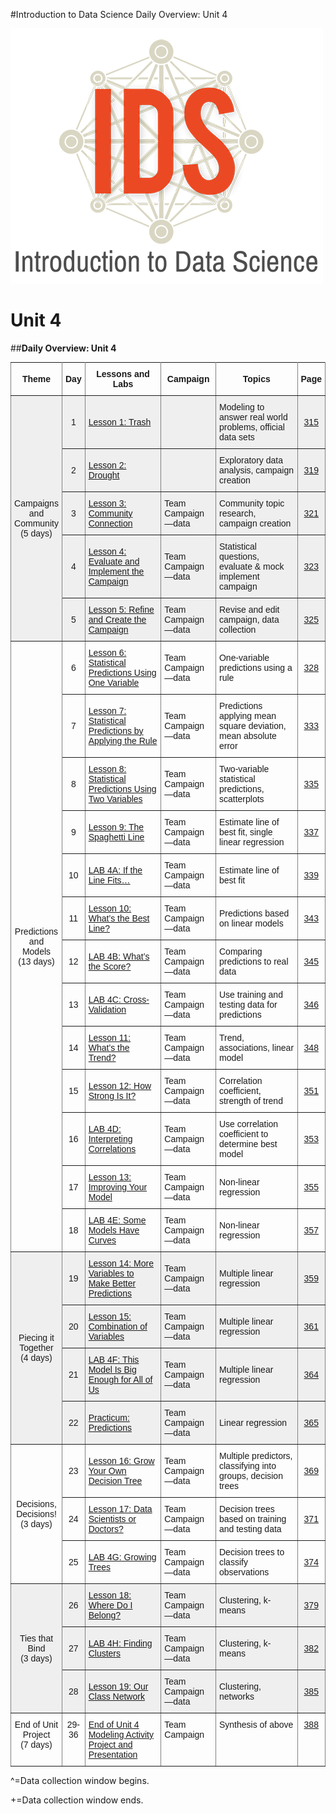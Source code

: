 #Introduction to Data Science Daily Overview: Unit 4

![IDS-logo](../img/IDS-logo.png)

**<h1>Unit 4</h1>**

##**Daily Overview: Unit 4**

<style type="text/css">
.tg  {border-collapse:collapse;border-spacing:0;}
.tg td{font-family:Arial, sans-serif;font-size:14px;padding:10px 5px;border-style:solid;border-width:1px;overflow:hidden;word-break:normal;border-color:black;}
.tg th{font-family:Arial, sans-serif;font-size:14px;font-weight:normal;padding:10px 5px;border-style:solid;border-width:1px;overflow:hidden;word-break:normal;border-color:black;}
.tg .tg-88nc{font-weight:bold;border-color:inherit;text-align:center}
.tg .tg-c3ow{border-color:inherit;text-align:center;vertical-align:top}
.tg .tg-uys7{border-color:inherit;text-align:center}
.tg .tg-pwj7{background-color:#efefef;border-color:inherit;text-align:left}
.tg .tg-5e9r{background-color:#efefef;border-color:inherit;text-align:center}
.tg .tg-xldj{border-color:inherit;text-align:left}
.tg .tg-0pky{border-color:inherit;text-align:left;vertical-align:top}
</style>
<table class="tg">
  <tr>
    <th class="tg-88nc">Theme</th>
    <th class="tg-88nc">Day</th>
    <th class="tg-88nc">Lessons and Labs</th>
    <th class="tg-88nc">Campaign</th>
    <th class="tg-88nc">Topics</th>
    <th class="tg-88nc">Page</th>
  </tr>
  <tr>
    <td class="tg-5e9r" rowspan="5">Campaigns<br>and<br>Community<br>(5 days)</td>
    <td class="tg-5e9r">1</td>
    <td class="tg-pwj7"><a href="../../unit4/lesson1">Lesson 1: Trash</a></td>
    <td class="tg-pwj7"></td>
    <td class="tg-pwj7">Modeling to answer real world problems, official data sets</td>
    <td class="tg-5e9r"><a href="../../unit4/lesson1">315</a></td>
  </tr>
  <tr>
    <td class="tg-5e9r">2</td>
    <td class="tg-pwj7"><a href="../../unit4/lesson2">Lesson 2: Drought</a></td>
    <td class="tg-pwj7"></td>
    <td class="tg-pwj7">Exploratory data analysis, campaign creation</td>
    <td class="tg-5e9r"><a href="../../unit4/lesson2">319</a></td>
  </tr>
  <tr>
    <td class="tg-5e9r">3</td>
    <td class="tg-pwj7"><a href="../../unit4/lesson3">Lesson 3: Community Connection</a></td>
    <td class="tg-pwj7">Team Campaign—data</td>
    <td class="tg-pwj7">Community topic research, campaign creation</td>
    <td class="tg-5e9r"><a href="../../unit4/lesson3">321</a></td>
  </tr>
  <tr>
    <td class="tg-5e9r">4</td>
    <td class="tg-pwj7"><a href="../../unit4/lesson4">Lesson 4: Evaluate and Implement the Campaign</a></td>
    <td class="tg-pwj7">Team Campaign—data</td>
    <td class="tg-pwj7">Statistical questions, evaluate &amp; mock implement campaign</td>
    <td class="tg-5e9r"><a href="../../unit4/lesson4">323</a></td>
  </tr>
  <tr>
    <td class="tg-5e9r">5</td>
    <td class="tg-pwj7"><a href="../../unit4/lesson5">Lesson 5: Refine and Create the Campaign</a></td>
    <td class="tg-pwj7">Team Campaign—data</td>
    <td class="tg-pwj7">Revise and edit campaign, data collection</td>
    <td class="tg-5e9r"><a href="../../unit4/lesson5">325</a></td>
  </tr>
  <tr>
    <td class="tg-uys7" rowspan="13">Predictions<br>and Models<br>(13 days)</td>
    <td class="tg-uys7">6</td>
    <td class="tg-xldj"><a href="../../unit4/lesson6">Lesson 6: Statistical Predictions Using One Variable</a></td>
    <td class="tg-xldj">Team Campaign—data</td>
    <td class="tg-xldj">One-variable predictions using a rule</td>
    <td class="tg-uys7"><a href="../../unit4/lesson6">328</a></td>
  </tr>
    <tr>
    <td class="tg-uys7">7</td>
    <td class="tg-xldj"><a href="../../unit4/lesson7">Lesson 7: Statistical Predictions by Applying the Rule</a></td>
    <td class="tg-xldj">Team Campaign—data</td>
    <td class="tg-xldj">Predictions applying mean square deviation, mean absolute error</td>
    <td class="tg-uys7"><a href="../../unit4/lesson7">333</a></td>
  </tr>
  <tr>
    <td class="tg-uys7">8</td>
    <td class="tg-xldj"><a href="../../unit4/lesson8">Lesson 8: Statistical Predictions Using Two Variables</a></td>
    <td class="tg-xldj">Team Campaign—data</td>
    <td class="tg-xldj">Two-variable statistical predictions, scatterplots</td>
    <td class="tg-uys7"><a href="../../unit4/lesson8">335</a></td>
  </tr>
    <tr>
    <td class="tg-uys7">9</td>
    <td class="tg-xldj"><a href="../../unit4/lesson9">Lesson 9: The Spaghetti Line</a></td>
    <td class="tg-xldj">Team Campaign—data</td>
    <td class="tg-xldj">Estimate line of best fit, single linear regression</td>
    <td class="tg-uys7"><a href="../../unit4/lesson9">337</a></td>
  </tr>
  <tr>
    <td class="tg-uys7">10</td>
    <td class="tg-xldj"><a href="../../unit4/lab4a">LAB 4A: If the Line Fits…</a></td>
    <td class="tg-xldj">Team Campaign—data</td>
    <td class="tg-xldj">Estimate line of best fit</td>
    <td class="tg-uys7"><a href="../../unit4/lab4a">339</a></td>
  </tr>
  <tr>
    <td class="tg-uys7">11</td>
    <td class="tg-xldj"><a href="../../unit4/lesson10">Lesson 10: What’s the Best Line?</a></td>
    <td class="tg-xldj">Team Campaign—data</td>
    <td class="tg-xldj">Predictions based on linear models</td>
    <td class="tg-uys7"><a href="../../unit4/lesson10">343</a></td>
  </tr>
  <tr>
    <td class="tg-uys7">12</td>
    <td class="tg-xldj"><a href="../../unit4/lab4b">LAB 4B: What’s the Score?</a></td>
    <td class="tg-xldj">Team Campaign—data</td>
    <td class="tg-xldj">Comparing predictions to real data</td>
    <td class="tg-uys7"><a href="../../unit4/lab4b">345</a></td>
  </tr>
  <tr>
    <td class="tg-uys7">13</td>
    <td class="tg-xldj"><a href="../../unit4/lab4c">LAB 4C: Cross-Validation</a></td>
    <td class="tg-xldj">Team Campaign—data</td>
    <td class="tg-xldj">Use training and testing data for predictions</td>
    <td class="tg-uys7"><a href="../../unit4/lab4c">346</a></td>
  </tr>
  <tr>
    <td class="tg-uys7">14</td>
    <td class="tg-xldj"><a href="../../unit4/lesson11">Lesson 11: What’s the Trend?</a></td>
    <td class="tg-xldj">Team Campaign—data</td>
    <td class="tg-xldj">Trend, associations, linear model</td>
    <td class="tg-uys7"><a href="../../unit4/lesson11">348</a></td>
  </tr>
  <tr>
    <td class="tg-uys7">15</td>
    <td class="tg-xldj"><a href="../../unit4/lesson12">Lesson 12: How Strong Is It?</a></td>
    <td class="tg-xldj">Team Campaign—data</td>
    <td class="tg-xldj">Correlation coefficient, strength of trend</td>
    <td class="tg-uys7"><a href="../../unit4/lesson12">351</a></td>
  </tr>
  <tr>
    <td class="tg-uys7">16</td>
    <td class="tg-xldj"><a href="../../unit4/lab4d">LAB 4D: Interpreting Correlations</a></td>
    <td class="tg-xldj">Team Campaign—data</td>
    <td class="tg-xldj">Use correlation coefficient to determine best model</td>
    <td class="tg-uys7"><a href="../../unit4/lab4d">353</a></td>
  </tr>
  <tr>
    <td class="tg-uys7">17</td>
    <td class="tg-xldj"><a href="../../unit4/lesson13">Lesson 13: Improving Your Model</a></td>
    <td class="tg-xldj">Team Campaign—data</td>
    <td class="tg-xldj">Non-linear regression</td>
    <td class="tg-uys7"><a href="../../unit4/lesson13">355</a></td>
  </tr>
  <tr>
    <td class="tg-uys7">18</td>
    <td class="tg-xldj"><a href="../../unit4/lab4e">LAB 4E: Some Models Have Curves</a></td>
    <td class="tg-xldj">Team Campaign—data</td>
    <td class="tg-xldj">Non-linear regression</td>
    <td class="tg-uys7"><a href="../../unit4/lab4e">357</a></td>
  </tr>
  <tr>
    <td class="tg-5e9r" rowspan="4">Piecing it<br>Together<br>(4 days)</td>
    <td class="tg-5e9r">19</td>
    <td class="tg-pwj7"><a href="../../unit4/lesson14">Lesson 14: More Variables to Make Better Predictions</a></td>
    <td class="tg-pwj7">Team Campaign—data</td>
    <td class="tg-pwj7">Multiple linear regression</td>
    <td class="tg-5e9r"><a href="../../unit4/lesson14">359</a></td>
  </tr>
    <tr>
    <td class="tg-5e9r">20</td>
    <td class="tg-pwj7"><a href="../../unit4/lesson15">Lesson 15: Combination of Variables</a></td>
    <td class="tg-pwj7">Team Campaign—data</td>
    <td class="tg-pwj7">Multiple linear regression</td>
    <td class="tg-5e9r"><a href="../../unit4/lesson15">361</a></td>
  </tr>
  <tr>
    <td class="tg-5e9r">21</td>
    <td class="tg-pwj7"><a href="../../unit4/lab4f">LAB 4F: This Model Is Big Enough for All of Us</a></td>
    <td class="tg-pwj7">Team Campaign—data</td>
    <td class="tg-pwj7">Multiple linear regression</td>
    <td class="tg-5e9r"><a href="../../unit4/lab4f">364</a></td>
  </tr>
  <tr>
    <td class="tg-5e9r">22</td>
    <td class="tg-pwj7"><a href="../../unit4/practicum1">Practicum: Predictions</a></td>
    <td class="tg-pwj7">Team Campaign—data</td>
    <td class="tg-pwj7">Linear regression</td>
    <td class="tg-5e9r"><a href="../../unit4/practicum1">365</a></td>
  </tr>
  <tr>
    <td class="tg-uys7" rowspan="3">Decisions,<br>Decisions!<br>(3 days)</td>
    <td class="tg-uys7">23</td>
    <td class="tg-xldj"><a href="../../unit4/lesson16">Lesson 16: Grow Your Own Decision Tree</a></td>
    <td class="tg-xldj">Team Campaign—data</td>
    <td class="tg-xldj">Multiple predictors, classifying into groups, decision trees</td>
    <td class="tg-uys7"><a href="../../unit4/lesson16">369</a></td>
  </tr>
  <tr>
    <td class="tg-uys7">24</td>
    <td class="tg-xldj"><a href="../../unit4/lesson17">Lesson 17: Data Scientists or Doctors?</a></td>
    <td class="tg-xldj">Team Campaign—data</td>
    <td class="tg-xldj">Decision trees based on training and testing data</td>
    <td class="tg-uys7"><a href="../../unit4/lesson17">371</a></td>
  </tr>
  <tr>
    <td class="tg-uys7">25</td>
    <td class="tg-xldj"><a href="../../unit4/lab4g">LAB 4G: Growing Trees</a></td>
    <td class="tg-xldj">Team Campaign—data</td>
    <td class="tg-xldj">Decision trees to classify observations</td>
    <td class="tg-uys7"><a href="../../unit4/lab4g">374</a></td>
  </tr>
  <tr>
    <td class="tg-5e9r" rowspan="3">Ties that<br>Bind<br>(3 days)</td>
    <td class="tg-5e9r">26</td>
    <td class="tg-pwj7"><a href="../../unit4/lesson18">Lesson 18: Where Do I Belong?</a></td>
    <td class="tg-pwj7">Team Campaign—data</td>
    <td class="tg-pwj7">Clustering, k-means</td>
    <td class="tg-5e9r"><a href="../../unit4/lesson18">379</a></td>
  </tr>
  <tr>
    <td class="tg-5e9r">27</td>
    <td class="tg-pwj7"><a href="../../unit4/lab4h">LAB 4H: Finding Clusters</a></td>
    <td class="tg-pwj7">Team Campaign—data</td>
    <td class="tg-pwj7">Clustering, k-means</td>
    <td class="tg-5e9r"><a href="../../unit4/lab4h">382</a></td>
  </tr>
  <tr>
    <td class="tg-5e9r">28</td>
    <td class="tg-pwj7"><a href="../../unit4/lesson19">Lesson 19: Our Class Network</a></td>
    <td class="tg-pwj7">Team Campaign—data</td>
    <td class="tg-pwj7">Clustering, networks</td>
    <td class="tg-5e9r"><a href="../../unit4/lesson19">385</a></td>
  </tr>
  <tr>
    <td class="tg-c3ow">End of Unit<br>Project<br>(7 days)</td>
    <td class="tg-c3ow">29-<br>36</td>
    <td class="tg-0pky"><a href="../../unit4/end">End of Unit 4 Modeling Activity Project and Presentation</a></td>
    <td class="tg-0pky">Team Campaign</td>
    <td class="tg-0pky">Synthesis of above</td>
    <td class="tg-c3ow"><a href="../../unit4/end">388</a></td>
  </tr>
</table>

^=Data collection window begins.

+=Data collection window ends.